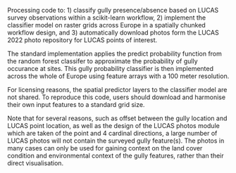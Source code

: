 Processing code to: 1) classify gully presence/absence based on LUCAS survey observations within a scikit-learn workflow, 2) implement the classifier model on raster grids across Europe in a spatially chunked workflow design, and 3) automatically download photos form the LUCAS 2022 photo repository for LUCAS points of interest.

The standard implementation applies the predict probability function from the random forest classifer to approximate the probability of gully occurance at sites. This gully probability classifier is then implemented across the whole of Europe using feature arrays with a 100 meter resolution.

For licensing reasons, the spatial predictor layers to the classifier model are not shared. To reproduce this code, users should download and harmonise their own input features to a standard grid size. 

Note that for several reasons, such as offset between the gully location and LUCAS point location, as well as the design of the LUCAS photos module which are taken of the point and 4 cardinal directions, a large number of LUCAS photos will not contain the surveyed gully feature(s). The photos in many cases can only be used for gaining context on the land cover condition and environmental context of the gully features, rather than their direct visualisation. 
